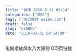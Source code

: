 ```yaml
---
title: "微博 2010.3.31 09:14"
categories: ["嘀咕"]
tags: ["来自微博 weibo.com"]
draft: false
slug: "u068Hc"
date: "2010-03-31 09:14:00"
---
```


<p>电脑摆放风水八大原则  O网页链接 ​​​​</p>
